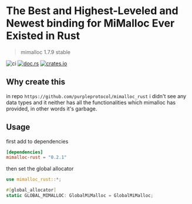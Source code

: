 # The Best and Highest-Leveled and Newest binding for MiMalloc Ever Existed in Rust
> mimalloc 1.7.9 stable

![ci](https://github.com/LemonHX/mimalloc-rust/actions/workflows/rust.yml/badge.svg)
[![doc.rs](https://docs.rs/mimalloc-rust/badge.svg)](https://docs.rs/mimalloc-rust)
[![crates.io](https://img.shields.io/crates/v/mimalloc-rust.svg)](https://crates.io/crates/mimalloc-rust)

## Why create this

in repo `https://github.com/purpleprotocol/mimalloc_rust` i didn't see any data types and it neither has all the functionalities which mimalloc has provided, in other words it's garbage.

## Usage

first add to dependencies
```toml
[dependencies]
mimalloc-rust = "0.2.1"
```
then set the global allocator
```rust
use mimalloc_rust::*;

#[global_allocator]
static GLOBAL_MIMALLOC: GlobalMiMalloc = GlobalMiMalloc;
```
